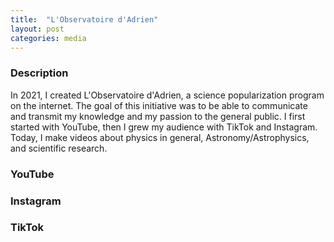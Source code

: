 ```yaml
---
title:  "L'Observatoire d'Adrien"
layout: post
categories: media
---
```


### Description

In 2021, I created L'Observatoire d'Adrien, a science popularization program on the internet. 
The goal of this initiative was to be able to communicate and transmit my knowledge and my passion to the general public. 
I first started with YouTube, then I grew my audience with TikTok and Instagram. 
Today, I make videos about physics in general, Astronomy/Astrophysics, and scientific research.

### YouTube



### Instagram



### TikTok
